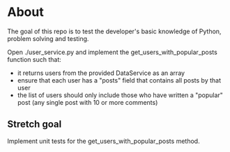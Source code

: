 # About

The goal of this repo is to test the developer's basic knowledge of Python, problem solving and testing.

Open ./user_service.py and implement the get_users_with_popular_posts function such that:

-   it returns users from the provided DataService as an array
-   ensure that each user has a "posts" field that contains all posts by that user
-   the list of users should only include those who have written a "popular" post (any single post with 10 or more comments)

## Stretch goal

Implement unit tests for the get_users_with_popular_posts method.
